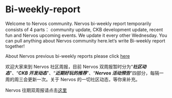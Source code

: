 # Bi-weekly-report

Welcome to Nervos community. Nervos bi-weekly report temporarily consists of 4 parts： community update, CKB development update, recent fun and Nervos upcoming events. We update it every other Wednesday. You can pull anything about Nervos community here.let‘s write Bi-weekly report together!

About Nervos previous bi-weekly reports please click [here](https://github.com/nervos-community/weekly-report/blob/master/Past%20report.md)

欢迎大家来到 Nervos 社区周报，目前 Nervos 双周报暂时分为“***社区动态***”、“***CKB 开发动态***”、“***近期好玩的推荐***”、“***Nervos 活动预告***”四部分，每隔一周的周三会更新一次。关于 Nervos 的一切社区动态，等你来补充。

Nervos 往期双周报请点击[这里](https://github.com/nervos-community/weekly-report/blob/master/Past%20report.md)
